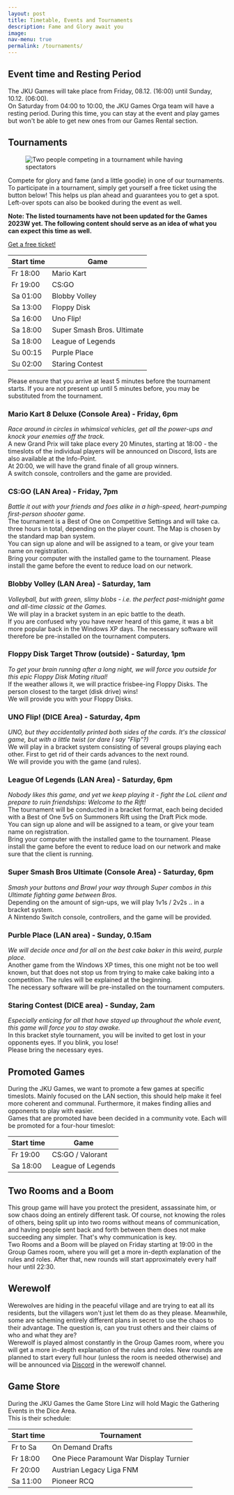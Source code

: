 ```yaml
---
layout: post
title: Timetable, Events and Tournaments
description: Fame and Glory await you
image: 
nav-menu: true
permalink: /tournaments/
---
```


## Event time and Resting Period
The JKU Games will take place from Friday, 08.12. (16:00) until Sunday, 10.12. (06:00).<br>
On Saturday from 04:00 to 10:00, the JKU Games Orga team will have a resting period. During this time, you can stay at the event and play games but won't be able to get new ones from our Games Rental section.

## Tournaments

<figure>
   <img src="/assets/images/dice/tournaments.JPG" style="max-width: 1000px;"
      alt="Two people competing in a tournament while having spectators" />
   <figcaption></figcaption>
</figure>

Compete for glory and fame (and a little goodie) in one of our tournaments.<br>
To participate in a tournament, simply get yourself a free ticket using the button below! This helps us plan ahead and guarantees you to get a spot. Left-over spots can also be booked during the event as well.

**Note: The listed tournaments have not been updated for the Games 2023W yet. The following content should serve as an idea of what you can expect this time as well.**

<a href="https://pretix.eu/jkugames/SoSe23/" target="_blank" rel="noopener noreferrer" class="button img">Get a free ticket!</a>


| Start time | Game                       |
| ---------- | -------------------------- |
| Fr 18:00   | Mario Kart                 |
| Fr 19:00   | CS:GO                      |
| Sa 01:00   | Blobby Volley              |
| Sa 13:00   | Floppy Disk                |
| Sa 16:00   | Uno Flip!                  |
| Sa 18:00   | Super Smash Bros. Ultimate |
| Sa 18:00   | League of Legends          |
| Su 00:15   | Purple Place               |
| Su 02:00   | Staring Contest            |

Please ensure that you arrive at least 5 minutes before the tournament starts. If you are not present up until 5 minutes before, you may be substituted from the tournament.

### Mario Kart 8 Deluxe (Console Area) - Friday, 6pm
<em>Race around in circles in whimsical vehicles, get all the power-ups and knock your enemies off the track.</em><br>
A new Grand Prix will take place every 20 Minutes, starting at 18:00 - the timeslots of the individual players will be announced on Discord, lists are also available at the Info-Point.<br>
At 20:00, we will have the grand finale of all group winners.<br>
A switch console, controllers and the game are provided.

### CS:GO (LAN Area) - Friday, 7pm
<em>Battle it out with your friends and foes alike in a high-speed, heart-pumping first-person shooter game.</em><br>
The tournament is a Best of One on Competitive Settings and will take ca. three hours in total, depending on the player count. The Map is chosen by the standard map ban system.<br>
You can sign up alone and will be assigned to a team, or give your team name on registration.<br>
Bring your computer with the installed game to the tournament. Please install the game before the event to reduce load on our network.

### Blobby Volley (LAN Area) - Saturday, 1am
<em>Volleyball, but with green, slimy blobs - i.e. the perfect past-midnight game and all-time classic at the Games.</em><br>
We will play in a bracket system in an epic battle to the death.<br>
If you are confused why you have never heard of this game, it was a bit more popular back in the Windows XP days.
The necessary software will therefore be pre-installed on the tournament computers.

### Floppy Disk Target Throw (outside) - Saturday, 1pm
<em>To get your brain running after a long night, we will force you outside for this epic Floppy Disk Mating ritual!</em><br>
If the weather allows it, we will practice frisbee-ing Floppy Disks. The person closest to the target (disk drive) wins!<br>
We will provide you with your Floppy Disks.

### UNO Flip! (DICE Area) - Saturday, 4pm
<em>UNO, but they accidentally printed both sides of the cards. It's the classical game, but with a little twist (or dare I say "Flip"?)</em><br>
We will play in a bracket system consisting of several groups playing each other. First to get rid of their cards advances to the next round.<br>
We will provide you with the game (and rules).

### League Of Legends (LAN Area) - Saturday, 6pm
<em>Nobody likes this game, and yet we keep playing it - fight the LoL client and prepare to ruin friendships: Welcome to the Rift!</em><br>
The tournament will be conducted in a bracket format, each being decided with a Best of One 5v5 on Summoners Rift using the Draft Pick mode.<br>
You can sign up alone and will be assigned to a team, or give your team name on registration.<br>
Bring your computer with the installed game to the tournament. Please install the game before the event to reduce load on our network and make sure that the client is running.

### Super Smash Bros Ultimate (Console Area) - Saturday, 6pm
<em>Smash your buttons and Brawl your way through Super combos in this Ultimate fighting game between Bros.</em><br>
Depending on the amount of sign-ups, we will play 1v1s / 2v2s .. in a bracket system.<br>
A Nintendo Switch console, controllers, and the game will be provided.

### Purble Place (LAN area) - Sunday, 0.15am
<em>We will decide once and for all on the best cake baker in this weird, purple place.</em><br>
Another game from the Windows XP times, this one might not be too well known, but that does not stop us from trying to make cake baking into a competition. The rules will be explained at the beginning.<br>
The necessary software will be pre-installed on the tournament computers.

### Staring Contest (DICE area) - Sunday, 2am
<em>Especially enticing for all that have stayed up throughout the whole event, this game will force you to stay awake.</em><br>
In this bracket style tournament, you will be invited to get lost in your opponents eyes. If you blink, you lose!<br>
Please bring the necessary eyes.

## Promoted Games

During the JKU Games, we want to promote a few games at specific timeslots. Mainly focused on the LAN section, this should help make it feel more coherent and communal. Furthermore, it makes finding allies and opponents to play with easier.<br>
Games that are promoted have been decided in a community vote. Each will be promoted for a four-hour timeslot:

| Start time | Game              |
| ---------- | ----------------- |
| Fr 19:00   | CS:GO / Valorant  |
| Sa 18:00   | League of Legends |

## Two Rooms and a Boom

This group game will have you protect the president, assassinate him, or sow chaos doing an entirely different task. Of course, not knowing the roles of others, being split up into two rooms without means of communication, and having people sent back and forth between them does not make succeeding any simpler. That's why communication is key.<br>
Two Rooms and a Boom will be played on Friday starting at 19:00 in the Group Games room, where you will get a more in-depth explanation of the rules and roles.
After that, new rounds will start approximately every half hour until 22:30.

## Werewolf

Werewolves are hiding in the peaceful village and are trying to eat all its residents, but the villagers won't just let them do as they please. Meanwhile, some are scheming entirely different plans in secret to use the chaos to their advantage. The question is, can you trust others and their claims of who and what they are?<br>
Werewolf is played almost constantly in the Group Games room, where you will get a more in-depth explanation of the rules and roles.
New rounds are planned to start every full hour (unless the room is needed otherwise) and will be announced via <a href="{{ site.discord_url }}">Discord</a> in the werewolf channel.

## Game Store 

During the JKU Games the Game Store Linz will hold Magic the Gathering Events in the Dice Area.<br>
This is their schedule:

| Start time | Tournament       |
| ---------- | -----------------|
| Fr to Sa   | On Demand Drafts	        |
| Fr 18:00   | One Piece Paramount War Display Turnier		|
| Fr 20:00   | Austrian Legacy Liga FNM		|
| Sa 11:00   | Pioneer RCQ		|


